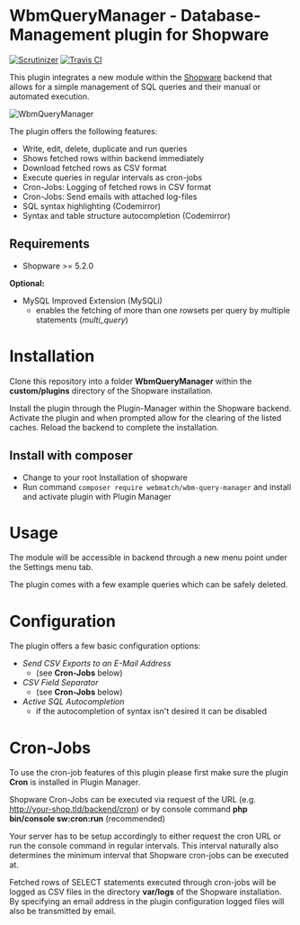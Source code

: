 WbmQueryManager - Database-Management plugin for Shopware
=====
[![Scrutinizer](https://scrutinizer-ci.com/g/webmatch/WbmQueryManager/badges/quality-score.png?b=master)](https://scrutinizer-ci.com/g/webmatch/WbmQueryManager/?branch=master)
[![Travis CI](https://travis-ci.org/webmatch/WbmQueryManager.svg?branch=master)](https://travis-ci.org/webmatch/WbmQueryManager)

This plugin integrates a new module within the [Shopware](https://www.shopware.de) backend that allows for a simple management of SQL queries and their manual or automated execution.

![WbmQueryManager](https://www.webmatch.de/wp-content/uploads/2017/02/query_manager_screen.png)

The plugin offers the following features:

* Write, edit, delete, duplicate and run queries
* Shows fetched rows within backend immediately
* Download fetched rows as CSV format
* Execute queries in regular intervals as cron-jobs
* Cron-Jobs: Logging of fetched rows in CSV format
* Cron-Jobs: Send emails with attached log-files
* SQL syntax highlighting (Codemirror)
* Syntax and table structure autocompletion (Codemirror)

Requirements
-----
* Shopware >= 5.2.0

**Optional:**

* MySQL Improved Extension (MySQLi)
  * enables the fetching of more than one rowsets per query by multiple statements (*multi_query*)

Installation
====
Clone this repository into a folder **WbmQueryManager** within the **custom/plugins** directory of the Shopware installation.

Install the plugin through the Plugin-Manager within the Shopware backend. Activate the plugin and when prompted allow for the clearing of the listed caches.
Reload the backend to complete the installation.


## Install with composer
* Change to your root Installation of shopware
* Run command `composer require webmatch/wbm-query-manager` and install and activate plugin with Plugin Manager 

Usage
=====
The module will be accessible in backend through a new menu point under the Settings menu tab.

The plugin comes with a few example queries which can be safely deleted.

Configuration
=====
The plugin offers a few basic configuration options:

* *Send CSV Exports to an E-Mail Address*
  * (see **Cron-Jobs** below)
* *CSV Field Separator*
  * (see **Cron-Jobs** below)
* *Active SQL Autocompletion*
  * if the autocompletion of syntax isn't desired it can be disabled

Cron-Jobs
=====

To use the cron-job features of this plugin please first make sure the plugin **Cron** is installed in Plugin Manager.

Shopware Cron-Jobs can be executed via request of the URL (e.g. http://your-shop.tld/backend/cron) or by console command **php bin/console sw:cron:run** (recommended)

Your server has to be setup accordingly to either request the cron URL or run the console command in regular intervals. This interval naturally also determines the minimum 
interval that Shopware cron-jobs can be executed at.

Fetched rows of SELECT statements executed through cron-jobs will be logged as CSV files in the directory **var/logs** of the Shopware installation.
By specifying an email address in the plugin configuration logged files will also be transmitted by email.

